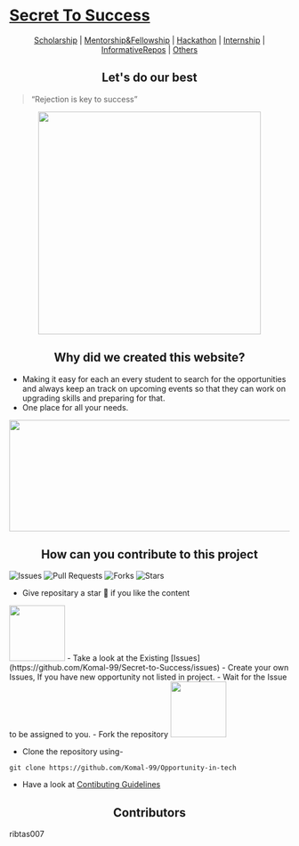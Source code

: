 # [Secret To Success](https://komal-99.github.io/Secret-to-Success/)
<div align="center"> 
 
[Scholarship](Scholarship/)  | [Mentorship&Fellowship](Mentorship&Fellowship/) | [Hackathon](Hackathon/) | [Internship](Internship/) | [InformativeRepos](InformativeRepos/) | [Others](Other.md) 
 </div>

## <div align="center">Let's do our best</div>
> “Rejection is key to success” 
<p align="center">
<img src="https://user-images.githubusercontent.com/74819092/117549567-cabe1e80-b058-11eb-96d5-40059fffa046.png" width=400>
</p>


## <div align="center"> Why did we created this website?</div>
* Making it easy for each an every student to search for the opportunities and always keep an track on upcoming events so that they can work on upgrading skills and preparing for that.
* One place for all your needs.
<p align="center">
<img src="https://user-images.githubusercontent.com/74819092/117561645-2f5b9680-b0b6-11eb-9a1c-e5462905e3c4.png"width=800 height=200>
</p>

## <div align="center">How can you contribute to this project</div>


![Issues](https://img.shields.io/github/issues/Komal-99/Secret-to-Success)
![Pull Requests](https://img.shields.io/github/issues-pr/Komal-99/Secret-to-Success)
![Forks](https://img.shields.io/github/forks/Komal-99/Secret-to-Success)
![Stars](https://img.shields.io/github/stars/Komal-99/Secret-to-Success)
 
 
- Give repositary a star 🌟 if you like the content
 <img src="https://user-images.githubusercontent.com/74819092/117547585-fe477b80-b04d-11eb-9e03-0747dea1b88a.png" width=100>
- Take a look at the Existing [Issues](https://github.com/Komal-99/Secret-to-Success/issues) 
- Create your own Issues, If you have new opportunity not listed in project.
- Wait for the Issue to be assigned to you.
- Fork the repository 
<img src="https://user-images.githubusercontent.com/74819092/117547550-c8a29280-b04d-11eb-9e6b-d0f84d49e34e.png" width=100>

- Clone the repository using-
```
git clone https://github.com/Komal-99/Opportunity-in-tech
```
- Have a look at [Contibuting Guidelines](https://github.com/Komal-99/Secret-to-Success/blob/main/Contributing.md)

## <div align="center">Contributors</div>

ribtas007
